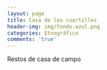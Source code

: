 ```yaml
---
layout: page
title: Casa de los cuartillos
header-img: img/fondo-azul.png
categories: Etnográfico
comments: 'true'
---
```



Restos de casa de campo

<div class="photos">
</div>
